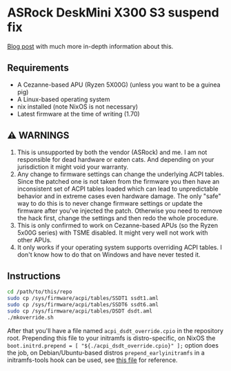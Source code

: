 # ASRock DeskMini X300 S3 suspend fix

[Blog post](https://lorenz.brun.one/enabling-s3-sleep-on-a-deskmini-x300) with much more in-depth
information about this.

## Requirements

- A Cezanne-based APU (Ryzen 5X00G) (unless you want to be a guinea pig)
- A Linux-based operating system
- nix installed (note NixOS is not necessary)
- Latest firmware at the time of writing (1.70)

## :warning: WARNINGS

1. This is unsupported by both the vendor (ASRock) and me. I am not responsible for dead hardware or
   eaten cats. And depending on your jurisdiction it might void your warranty.
2. Any change to firmware settings can change the underlying ACPI tables. Since the patched one is
   not taken from the firmware you then have an inconsistent set of ACPI tables loaded which can
   lead to unpredictable behavior and in extreme cases even hardware damage. The only "safe" way to
   do this is to never change firmware settings or update the firmware after you've injected the
   patch. Otherwise you need to remove the hack first, change the settings and then redo the whole
   procedure.
3. This is only confirmed to work on Cezanne-based APUs (so the Ryzen 5x00G series) with TSME
   disabled. It might very well not work with other APUs.
4. It only works if your operating system supports overriding ACPI tables. I don't know how to do
   that on Windows and have never tested it.

## Instructions

```sh
cd /path/to/this/repo
sudo cp /sys/firmware/acpi/tables/SSDT1 ssdt1.aml
sudo cp /sys/firmware/acpi/tables/SSDT6 ssdt6.aml
sudo cp /sys/firmware/acpi/tables/DSDT dsdt.aml
./mkoverride.sh
```

After that you'll have a file named `acpi_dsdt_override.cpio` in the repository root. Prepending
this file to your initramfs is distro-specific, on NixOS the
`boot.initrd.prepend = [ "${./acpi_dsdt_override.cpio}" ];` option does the job, on
Debian/Ubuntu-based distros `prepend_earlyinitramfs` in a initramfs-tools hook can be used, see
[this file](https://github.com/naftulikay/thinkpad-yoga-3rd-gen-acpi/blob/88f47bf0922bcbb85e946fabcb8fb86cdcf40b51/etc/initramfs-tools/hooks/acpi-override)
for reference.
